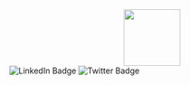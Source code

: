 <div id="header" align="center">
  <img src="https://i.giphy.com/media/v1.Y2lkPTc5MGI3NjExZHY0emJqamxtbzJkZzV6OWhkdGIwdHk0dmRrdDMxcmVncnRiNnFpMyZlcD12MV9pbnRlcm5hbF9naWZfYnlfaWQmY3Q9cw/M9gbBd9nbDrOTu1Mqx/giphy.gif" width="100"/>
</div>
<div id="badges">
  <img src="https://img.shields.io/badge/LinkedIn-blue?style=for-the-badge&logo=linkedin&logoColor=white" alt="LinkedIn Badge"/>
  <img src="https://img.shields.io/badge/Twitter-blue?style=for-the-badge&logo=twitter&logoColor=white" alt="Twitter Badge"/>
</div>
<!---
stefannovitovic1/stefannovitovic1 is a ✨ special ✨ repository because its `README.md` (this file) appears on your GitHub profile.
You can click the Preview link to take a look at your changes.
--->
